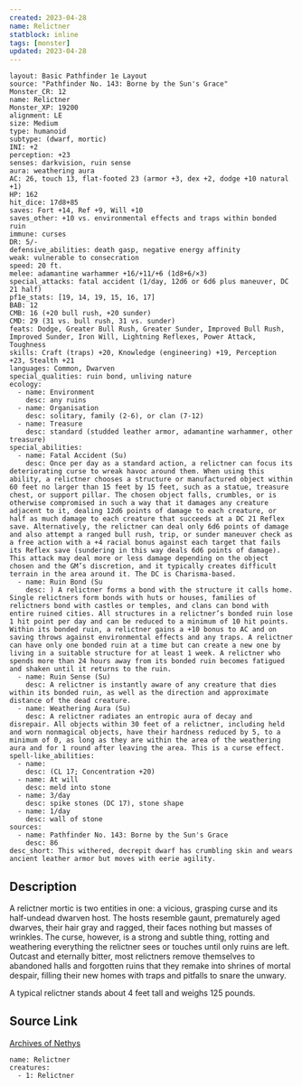 ```yaml
---
created: 2023-04-28
name: Relictner
statblock: inline
tags: [monster]
updated: 2023-04-28
---
```

```statblock
layout: Basic Pathfinder 1e Layout
source: "Pathfinder No. 143: Borne by the Sun's Grace"
Monster_CR: 12
name: Relictner
Monster_XP: 19200
alignment: LE
size: Medium
type: humanoid
subtype: (dwarf, mortic)
INI: +2
perception: +23
senses: darkvision, ruin sense
aura: weathering aura
AC: 26, touch 13, flat-footed 23 (armor +3, dex +2, dodge +10 natural +1)
HP: 162
hit_dice: 17d8+85
saves: Fort +14, Ref +9, Will +10
saves_other: +10 vs. environmental effects and traps within bonded ruin
immune: curses
DR: 5/-
defensive_abilities: death gasp, negative energy affinity
weak: vulnerable to consecration
speed: 20 ft.
melee: adamantine warhammer +16/+11/+6 (1d8+6/×3)
special_attacks: fatal accident (1/day, 12d6 or 6d6 plus maneuver, DC 21 half)
pf1e_stats: [19, 14, 19, 15, 16, 17]
BAB: 12
CMB: 16 (+20 bull rush, +20 sunder)
CMD: 29 (31 vs. bull rush, 31 vs. sunder)
feats: Dodge, Greater Bull Rush, Greater Sunder, Improved Bull Rush, Improved Sunder, Iron Will, Lightning Reflexes, Power Attack, Toughness
skills: Craft (traps) +20, Knowledge (engineering) +19, Perception +23, Stealth +21
languages: Common, Dwarven
special_qualities: ruin bond, unliving nature
ecology:
  - name: Environment
    desc: any ruins
  - name: Organisation
    desc: solitary, family (2-6), or clan (7-12)
  - name: Treasure
    desc: standard (studded leather armor, adamantine warhammer, other treasure)
special_abilities:
  - name: Fatal Accident (Su)
    desc: Once per day as a standard action, a relictner can focus its deteriorating curse to wreak havoc around them. When using this ability, a relictner chooses a structure or manufactured object within 60 feet no larger than 15 feet by 15 feet, such as a statue, treasure chest, or support pillar. The chosen object falls, crumbles, or is otherwise compromised in such a way that it damages any creature adjacent to it, dealing 12d6 points of damage to each creature, or half as much damage to each creature that succeeds at a DC 21 Reflex save. Alternatively, the relictner can deal only 6d6 points of damage and also attempt a ranged bull rush, trip, or sunder maneuver check as a free action with a +4 racial bonus against each target that fails its Reflex save (sundering in this way deals 6d6 points of damage). This attack may deal more or less damage depending on the object chosen and the GM’s discretion, and it typically creates difficult terrain in the area around it. The DC is Charisma-based.
  - name: Ruin Bond (Su
    desc: ) A relictner forms a bond with the structure it calls home. Single relictners form bonds with huts or houses, families of relictners bond with castles or temples, and clans can bond with entire ruined cities. All structures in a relictner’s bonded ruin lose 1 hit point per day and can be reduced to a minimum of 10 hit points. Within its bonded ruin, a relictner gains a +10 bonus to AC and on saving throws against environmental effects and any traps. A relictner can have only one bonded ruin at a time but can create a new one by living in a suitable structure for at least 1 week. A relictner who spends more than 24 hours away from its bonded ruin becomes fatigued and shaken until it returns to the ruin.
  - name: Ruin Sense (Su)
    desc: A relictner is instantly aware of any creature that dies within its bonded ruin, as well as the direction and approximate distance of the dead creature.
  - name: Weathering Aura (Su)
    desc: A relictner radiates an entropic aura of decay and disrepair. All objects within 30 feet of a relictner, including held and worn nonmagical objects, have their hardness reduced by 5, to a minimum of 0, as long as they are within the area of the weathering aura and for 1 round after leaving the area. This is a curse effect.
spell-like_abilities:
  - name:
    desc: (CL 17; Concentration +20)
  - name: At will
    desc: meld into stone
  - name: 3/day
    desc: spike stones (DC 17), stone shape
  - name: 1/day
    desc: wall of stone
sources:
  - name: Pathfinder No. 143: Borne by the Sun's Grace
    desc: 86
desc_short: This withered, decrepit dwarf has crumbling skin and wears ancient leather armor but moves with eerie agility.
```
## Description
A relictner mortic is two entities in one: a vicious, grasping curse and its half-undead dwarven host. The hosts resemble gaunt, prematurely aged dwarves, their hair gray and ragged, their faces nothing but masses of wrinkles. The curse, however, is a strong and subtle thing, rotting and weathering everything the relictner sees or touches until only ruins are left. Outcast and eternally bitter, most relictners remove themselves to abandoned halls and forgotten ruins that they remake into shrines of mortal despair, filling their new homes with traps and pitfalls to snare the unwary.

 A typical relictner stands about 4 feet tall and weighs 125 pounds.
## Source Link
[Archives of Nethys](https://aonprd.com/MonsterDisplay.aspx?ItemName=Relictner)
```encounter-table
name: Relictner
creatures:
  - 1: Relictner
```
